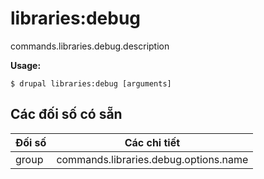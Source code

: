 # libraries:debug
commands.libraries.debug.description

**Usage:**
```
$ drupal libraries:debug [arguments]
```

## Các đối số có sẵn
Đối số | Các chi tiết
---------|-------------
group | commands.libraries.debug.options.name
